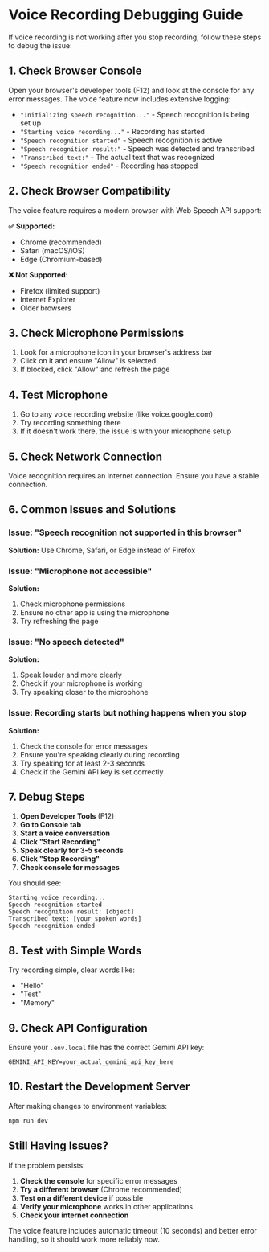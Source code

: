 # Voice Recording Debugging Guide

If voice recording is not working after you stop recording, follow these steps to debug the issue:

## 1. Check Browser Console

Open your browser's developer tools (F12) and look at the console for any error messages. The voice feature now includes extensive logging:

- `"Initializing speech recognition..."` - Speech recognition is being set up
- `"Starting voice recording..."` - Recording has started
- `"Speech recognition started"` - Speech recognition is active
- `"Speech recognition result:"` - Speech was detected and transcribed
- `"Transcribed text:"` - The actual text that was recognized
- `"Speech recognition ended"` - Recording has stopped

## 2. Check Browser Compatibility

The voice feature requires a modern browser with Web Speech API support:

**✅ Supported:**
- Chrome (recommended)
- Safari (macOS/iOS)
- Edge (Chromium-based)

**❌ Not Supported:**
- Firefox (limited support)
- Internet Explorer
- Older browsers

## 3. Check Microphone Permissions

1. Look for a microphone icon in your browser's address bar
2. Click on it and ensure "Allow" is selected
3. If blocked, click "Allow" and refresh the page

## 4. Test Microphone

1. Go to any voice recording website (like voice.google.com)
2. Try recording something there
3. If it doesn't work there, the issue is with your microphone setup

## 5. Check Network Connection

Voice recognition requires an internet connection. Ensure you have a stable connection.

## 6. Common Issues and Solutions

### Issue: "Speech recognition not supported in this browser"
**Solution:** Use Chrome, Safari, or Edge instead of Firefox

### Issue: "Microphone not accessible"
**Solution:** 
1. Check microphone permissions
2. Ensure no other app is using the microphone
3. Try refreshing the page

### Issue: "No speech detected"
**Solution:**
1. Speak louder and more clearly
2. Check if your microphone is working
3. Try speaking closer to the microphone

### Issue: Recording starts but nothing happens when you stop
**Solution:**
1. Check the console for error messages
2. Ensure you're speaking clearly during recording
3. Try speaking for at least 2-3 seconds
4. Check if the Gemini API key is set correctly

## 7. Debug Steps

1. **Open Developer Tools** (F12)
2. **Go to Console tab**
3. **Start a voice conversation**
4. **Click "Start Recording"**
5. **Speak clearly for 3-5 seconds**
6. **Click "Stop Recording"**
7. **Check console for messages**

You should see:
```
Starting voice recording...
Speech recognition started
Speech recognition result: [object]
Transcribed text: [your spoken words]
Speech recognition ended
```

## 8. Test with Simple Words

Try recording simple, clear words like:
- "Hello"
- "Test"
- "Memory"

## 9. Check API Configuration

Ensure your `.env.local` file has the correct Gemini API key:

```env
GEMINI_API_KEY=your_actual_gemini_api_key_here
```

## 10. Restart the Development Server

After making changes to environment variables:

```bash
npm run dev
```

## Still Having Issues?

If the problem persists:

1. **Check the console** for specific error messages
2. **Try a different browser** (Chrome recommended)
3. **Test on a different device** if possible
4. **Verify your microphone** works in other applications
5. **Check your internet connection**

The voice feature includes automatic timeout (10 seconds) and better error handling, so it should work more reliably now.
